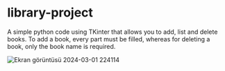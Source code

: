 # library-project
A simple python code using TKinter that allows you to add, list and delete books.
To add a book, every part must be filled, whereas for deleting a book, only the book name is required.

![Ekran görüntüsü 2024-03-01 224114](https://github.com/ReyhanCimen/library-project/assets/132782875/d674be62-7852-4333-8114-d4bbc09947d7)
